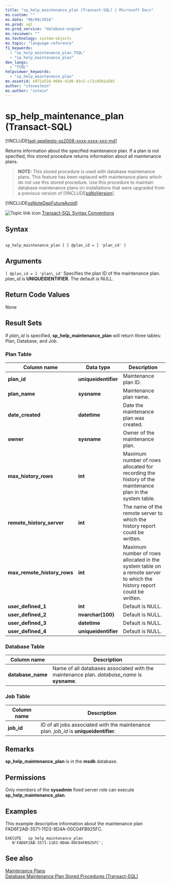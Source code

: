 ```yaml
---
title: "sp_help_maintenance_plan (Transact-SQL) | Microsoft Docs"
ms.custom: ""
ms.date: "08/09/2016"
ms.prod: sql
ms.prod_service: "database-engine"
ms.reviewer: ""
ms.technology: system-objects
ms.topic: "language-reference"
f1_keywords: 
  - "sp_help_maintenance_plan_TSQL"
  - "sp_help_maintenance_plan"
dev_langs: 
  - "TSQL"
helpviewer_keywords: 
  - "sp_help_maintenance_plan"
ms.assetid: e972a510-960e-41d6-93c5-c71cd581a585
author: "stevestein"
ms.author: "sstein"
---
```

# sp_help_maintenance_plan (Transact-SQL)
[!INCLUDE[tsql-appliesto-ss2008-xxxx-xxxx-xxx-md](../../includes/tsql-appliesto-ss2008-xxxx-xxxx-xxx-md.md)]

  Returns information about the specified maintenance plan. If a plan is not specified, this stored procedure returns information about all maintenance plans.  
  
> **NOTE:** This stored procedure is used with database maintenance plans. This feature has been replaced with maintenance plans which do not use this stored procedure. Use this procedure to maintain database maintenance plans on installations that were upgraded from a previous version of [!INCLUDE[ssNoVersion](../../includes/ssnoversion-md.md)].  
  
 [!INCLUDE[ssNoteDepFutureAvoid](../../includes/ssnotedepfutureavoid-md.md)]  
  
  
 ![Topic link icon](../../database-engine/configure-windows/media/topic-link.gif "Topic link icon") [Transact-SQL Syntax Conventions](../../t-sql/language-elements/transact-sql-syntax-conventions-transact-sql.md)  
  
## Syntax  
  
```  
  
sp_help_maintenance_plan [ [ @plan_id = ] 'plan_id' ]  
```  
  
## Arguments  
`[ @plan_id = ] 'plan\_id'`
 Specifies the plan ID of the maintenance plan. *plan_id* is **UNIQUEIDENTIFIER**. The default is NULL.  
  
## Return Code Values  
 None  
  
## Result Sets  
 If *plan_id* is specified, **sp_help_maintenance_plan** will return three tables: Plan, Database, and Job.  
  
### Plan Table  
  
|Column name|Data type|Description|  
|-----------------|---------------|-----------------|  
|**plan_id**|**uniqueidentifier**|Maintenance plan ID.|  
|**plan_name**|**sysname**|Maintenance plan name.|  
|**date_created**|**datetime**|Date the maintenance plan was created.|  
|**owner**|**sysname**|Owner of the maintenance plan.|  
|**max_history_rows**|**int**|Maximum number of rows allocated for recording the history of the maintenance plan in the system table.|  
|**remote_history_server**|**int**|The name of the remote server to which the history report could be written.|  
|**max_remote_history_rows**|**int**|Maximum number of rows allocated in the system table on a remote server to which the history report could be written.|  
|**user_defined_1**|**int**|Default is NULL.|  
|**user_defined_2**|**nvarchar(100)**|Default is NULL.|  
|**user_defined_3**|**datetime**|Default is NULL.|  
|**user_defined_4**|**uniqueidentifier**|Default is NULL.|  
  
### Database Table  
  
|Column name|Description|  
|-----------------|-----------------|  
|**database_name**|Name of all databases associated with the maintenance plan. *database_name* is **sysname**.|  
  
### Job Table  
  
|Column name|Description|  
|-----------------|-----------------|  
|**job_id**|ID of all jobs associated with the maintenance plan. *job_id* is **uniqueidentifier**.|  
  
## Remarks  
 **sp_help_maintenance_plan** is in the **msdb** database.  
  
## Permissions  
 Only members of the **sysadmin** fixed server role can execute **sp_help_maintenance_plan**.  
  
## Examples  
 This example descriptive information about the maintenance plan FAD6F2AB-3571-11D3-9D4A-00C04FB925FC.  
  
```  
EXECUTE   sp_help_maintenance_plan   
   N'FAD6F2AB-3571-11D3-9D4A-00C04FB925FC';  
```  
  
## See also  
 [Maintenance Plans](../../relational-databases/maintenance-plans/maintenance-plans.md)   
 [Database Maintenance Plan Stored Procedures &#40;Transact-SQL&#41;](../../relational-databases/system-stored-procedures/database-maintenance-plan-stored-procedures-transact-sql.md)  
  
  
